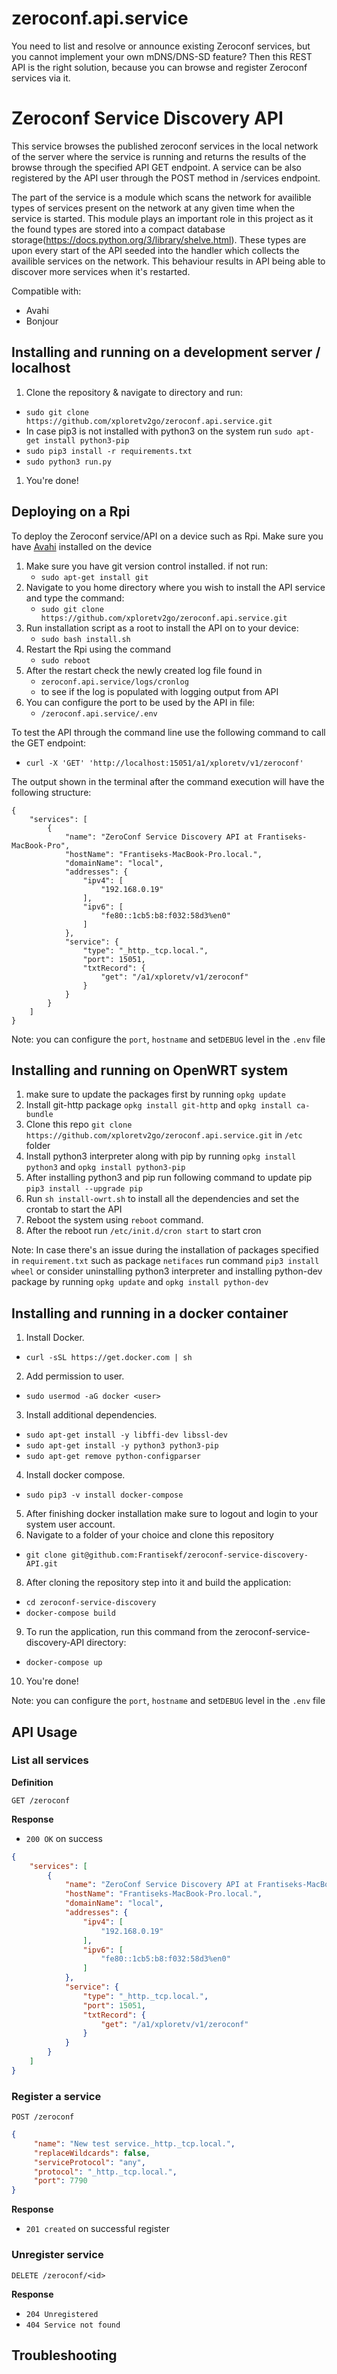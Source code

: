 # zeroconf.api.service
You need to list and resolve or announce existing Zeroconf services, but you cannot implement your own mDNS/DNS-SD feature? Then this REST API is the right solution, because you can browse and register Zeroconf services via it.

# Zeroconf Service Discovery API

This service browses the published zeroconf services in the local network of the server where the service is running and returns the results of the browse through the specified API GET endpoint. A service can be also registered by the API user through the POST method in /services endpoint.

The part of the service is a module which scans the network for availible types of services present on the network at any given time when the service is started. This module plays an important role in this project as it the found types are stored into a compact database storage(https://docs.python.org/3/library/shelve.html). These types are upon every start of the API seeded into the handler which collects the availible services on the network. This behaviour results in API being able to discover more services when it's restarted.  

Compatible with: 
  * Avahi
  * Bonjour

## Installing and running on a development server / localhost
1. Clone the repository & navigate to directory and run:
- `sudo git clone https://github.com/xploretv2go/zeroconf.api.service.git`
- In case pip3 is not installed with python3 on the system run `sudo apt-get install python3-pip`
- `sudo pip3 install -r requirements.txt`
- `sudo python3 run.py`
1. You're done!

## Deploying on a Rpi
To deploy the Zeroconf service/API on a device such as Rpi. Make sure you have [Avahi](https://www.avahi.org/) installed on the device

1. Make sure you have git version control installed. if not run:
   - `sudo apt-get install git` 
2. Navigate to you home directory where you wish to install the API service and type the command:
   - `sudo git clone https://github.com/xploretv2go/zeroconf.api.service.git`
3. Run installation script as a root to install the API on to your device:
   - `sudo bash install.sh`
4. Restart the Rpi using the command 
   - `sudo reboot`
5. After the restart check the newly created log file found in 
   - `zeroconf.api.service/logs/cronlog` 
   - to see if the log is populated with logging output from API
6. You can configure the port to be used by the API in file:
   - `/zeroconf.api.service/.env` 

To test the API through the command line use the following command to call the GET endpoint:

- `curl -X 'GET' 'http://localhost:15051/a1/xploretv/v1/zeroconf'` 

The output shown in the terminal after the command execution will have the following structure:

```
{
    "services": [
        {
            "name": "ZeroConf Service Discovery API at Frantiseks-MacBook-Pro",
            "hostName": "Frantiseks-MacBook-Pro.local.",
            "domainName": "local",
            "addresses": {
                "ipv4": [
                    "192.168.0.19"
                ],
                "ipv6": [
                    "fe80::1cb5:b8:f032:58d3%en0"
                ]
            },
            "service": {
                "type": "_http._tcp.local.",
                "port": 15051,
                "txtRecord": {
                    "get": "/a1/xploretv/v1/zeroconf"
                }
            }
        }
    ]
}
```


Note: you can configure the `port`, `hostname` and set`DEBUG` level in the `.env` file

## Installing and running on OpenWRT system
1. make sure to update the packages first by running `opkg update`
2. Install git-http package `opkg install git-http` and `opkg install ca-bundle`
3. Clone this repo `git clone https://github.com/xploretv2go/zeroconf.api.service.git` in `/etc` folder
4. Install python3 interpreter along with pip by running `opkg install python3` and `opkg install python3-pip`
5. After installing python3 and pip run following command to update pip `pip3 install --upgrade pip`
6. Run `sh install-owrt.sh` to install all the dependencies and set the crontab to start the API
7. Reboot the system using `reboot` command.
8. After the reboot run `/etc/init.d/cron start` to start cron

Note: In case there's an issue during the installation of packages specified in `requirement.txt` such as package `netifaces` run command 
`pip3 install wheel` or consider uninstalling python3 interpreter and installing python-dev package by running `opkg update` and `opkg install python-dev`


## Installing and running in a docker container
1. Install Docker.
- `curl -sSL https://get.docker.com | sh`
2. Add permission to user.
- `sudo usermod -aG docker <user>`
3. Install additional dependencies.
- `sudo apt-get install -y libffi-dev libssl-dev`
- `sudo apt-get install -y python3 python3-pip`
- `sudo apt-get remove python-configparser`
4. Install docker compose.
- `sudo pip3 -v install docker-compose`
5. After finishing docker installation make sure to logout and login to your system user account.
6. Navigate to a folder of your choice and clone this repository
- `git clone git@github.com:Frantisekf/zeroconf-service-discovery-API.git`
8. After cloning the repository step into it and build the application:
- `cd zeroconf-service-discovery`
- `docker-compose build`
9. To run the application, run this command from the zeroconf-service-discovery-API directory:
- `docker-compose up`
10. You're done!



Note: you can configure the `port`, `hostname` and set`DEBUG` level in the `.env` file

## API Usage
### List all services

**Definition**

`GET /zeroconf`

**Response**

- `200 OK` on success

```json
{
    "services": [
        {
            "name": "ZeroConf Service Discovery API at Frantiseks-MacBook-Pro",
            "hostName": "Frantiseks-MacBook-Pro.local.",
            "domainName": "local",
            "addresses": {
                "ipv4": [
                    "192.168.0.19"
                ],
                "ipv6": [
                    "fe80::1cb5:b8:f032:58d3%en0"
                ]
            },
            "service": {
                "type": "_http._tcp.local.",
                "port": 15051,
                "txtRecord": {
                    "get": "/a1/xploretv/v1/zeroconf"
                }
            }
        }
    ]
}
```
### Register a service

`POST /zeroconf`
```json
{
     "name": "New test service._http._tcp.local.",
     "replaceWildcards": false,
     "serviceProtocol": "any",
     "protocol": "_http._tcp.local.",
     "port": 7790
}

```
**Response**

- `201 created` on successful register 

### Unregister service
`DELETE /zeroconf/<id>`

**Response**

- `204 Unregistered` 
- `404 Service not found` 

## Troubleshooting


